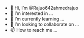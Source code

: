 - 👋 Hi, I’m @Rajuo642ahmedrajuo
- 👀 I’m interested in ...
- 🌱 I’m currently learning ...
- 💞️ I’m looking to collaborate on ...
- 📫 How to reach me ...

<!---
Rajuo642ahmedrajuo/Rajuo642ahmedrajuo is a ✨ special ✨ repository because its `README.md` (this file) appears on your GitHub profile.
You can click the Preview link to take a look at your changes.
--->
